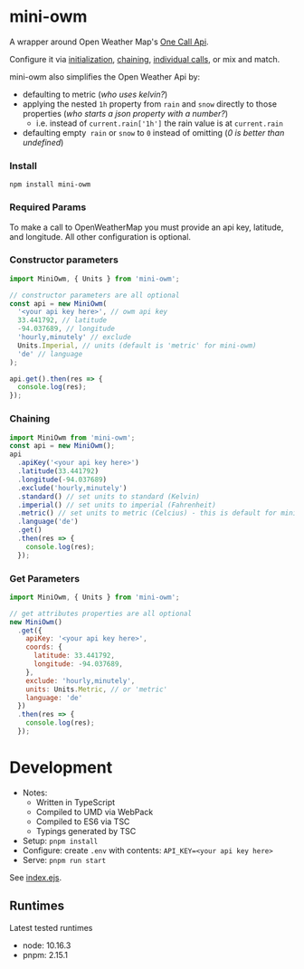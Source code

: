 # mini-owm

A wrapper around Open Weather Map's [One Call Api](https://openweathermap.org/api/one-call-api).

Configure it via [initialization](#Constructor-parameters), [chaining](#Chaining), [individual calls](#Get-Parameters), or mix and match.

mini-owm also simplifies the Open Weather Api by:

- defaulting to metric (_who uses kelvin?_)
- applying the nested `1h` property from `rain` and `snow` directly to those properties (_who starts a json property with a number?_)
    - i.e. instead of `current.rain['1h']` the rain value is at `current.rain`
- defaulting empty` rain` or `snow` to `0` instead of omitting (_0 is better than undefined_)

### Install

`npm install mini-owm`

### Required Params

To make a call to OpenWeatherMap you must provide an api key, latitude, and longitude. All other configuration is optional.

### Constructor parameters

```js
import MiniOwm, { Units } from 'mini-owm';

// constructor parameters are all optional
const api = new MiniOwm(
  '<your api key here>', // owm api key
  33.441792, // latitude
  -94.037689, // longitude
  'hourly,minutely' // exclude
  Units.Imperial, // units (default is 'metric' for mini-owm)
  'de' // language
);

api.get().then(res => {
  console.log(res);
});
```

### Chaining

```js
import MiniOwm from 'mini-owm';
const api = new MiniOwm();
api
  .apiKey('<your api key here>')
  .latitude(33.441792)
  .longitude(-94.037689)
  .exclude('hourly,minutely')
  .standard() // set units to standard (Kelvin)
  .imperial() // set units to imperial (Fahrenheit)
  .metric() // set units to metric (Celcius) - this is default for mini-owm
  .language('de')
  .get()
  .then(res => {
    console.log(res);
  });
```

### Get Parameters

```js
import MiniOwm, { Units } from 'mini-owm';

// get attributes properties are all optional
new MiniOwm()
  .get({
    apiKey: '<your api key here>',
    coords: {
      latitude: 33.441792,
      longitude: -94.037689,
    },
    exclude: 'hourly,minutely',
    units: Units.Metric, // or 'metric'
    language: 'de'
  })
  .then(res => {
    console.log(res);
  });
```

# Development

- Notes:
  - Written in TypeScript
  - Compiled to UMD via WebPack
  - Compiled to ES6 via TSC
  - Typings generated by TSC
- Setup: `pnpm install`
- Configure: create `.env` with contents: `API_KEY=<your api key here>`
- Serve: `pnpm run start`

See [index.ejs](./index.ejs).

## Runtimes

Latest tested runtimes

- node: 10.16.3
- pnpm: 2.15.1
